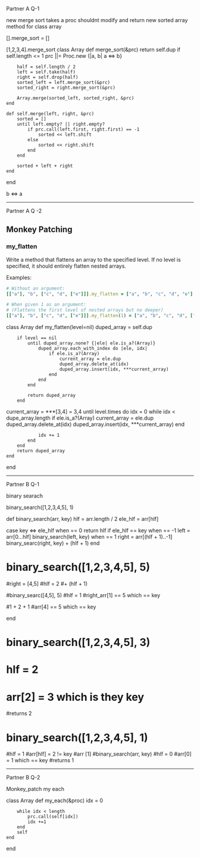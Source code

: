 Partner A Q-1


new merge sort
takes a proc
shouldnt modify and return new sorted array
method for class array

[].merge_sort = []


[1,2,3,4].merge_sort
class Array
    def merge_sort(&prc)
        return self.dup if self.length <= 1
        prc ||= Proc.new {|a, b| a <=> b}

        half = self.length / 2
        left = self.take(half)
        right = self.drop(half)
        sorted_left = left.merge_sort(&prc)
        sorted_right = right.merge_sort(&prc)

        Array.merge(sorted_left, sorted_right, &prc)
    end

    def self.merge(left, right, &prc)
        sorted = []
        until left.empty? || right.empty?
            if prc.call(left.first, right.first) == -1
                sorted << left.shift
            else
                sorted << right.shift
            end
        end

        sorted + left + right
    end
end

b <=> a

_____________________________________________________________________________

Partner A Q -2

## Monkey Patching

### my_flatten

Write a method that flattens an array to the specified level. If no level
is specified, it should entirely flatten nested arrays.

Examples:

```ruby
# Without an argument:
[["a"], "b", ["c", "d", ["e"]]].my_flatten = ["a", "b", "c", "d", "e"]

# When given 1 as an argument:
# (Flattens the first level of nested arrays but no deeper)
[["a"], "b", ["c", "d", ["e"]]].my_flatten(1) = ["a", "b", "c", "d", ["e"]]
```

class Array
    def my_flatten(level=nil)
        duped_array = self.dup

        if level == nil
            until duped_array.none? {|ele| ele.is_a?(Array)}
                duped_array.each_with_index do |ele, idx|
                    if ele.is_a?(Array)
                        current_array = ele.dup
                        duped_array.delete_at(idx)
                        duped_array.insert(idx, ***current_array)
                    end
                end
            end

            return duped_array
        end

current_array = ***[3,4] = 3,4
        until level.times do
            idx = 0
            while idx < dupe_array.length
                if ele.is_a?(Array)
                    current_array = ele.dup
                    duped_array.delete_at(idx)
                    duped_array.insert(idx, ***current_array)
                end

                idx += 1
            end
        end
        return duped_array
    end
end

_____________________________________________________________________________

Partner B Q-1






binary searach 

binary_search([1,2,3,4,5], 1)

def binary_search(arr, key)
hlf = arr.length / 2
ele_hlf = arr[hlf]


case key <=> ele_hlf
when == 0
    return hlf if ele_hlf == key
when == -1
    left = arr[0...hlf]
    binary_search(left, key)
when == 1
    right = arr[(hlf + 1)..-1]
    binary_searc(right, key) + (hlf + 1)
end

# binary_search([1,2,3,4,5], 5)
#right = [4,5]
#hlf = 2
#+ (hlf + 1)

#binary_searc([4,5], 5) 
#hlf = 1
#right_arr[1] == 5 which == key

#1 + 2 + 1
#arr[4] ==  5 which == key




end

# binary_search([1,2,3,4,5], 3) 
# hlf = 2
# arr[2] = 3 which is they key
#returns 2



# binary_search([1,2,3,4,5], 1)
#hlf = 1
#arr[hlf] = 2 != key
#arr [1]
#binary_search(arr, key)
#hlf = 0
#arr[0] = 1 which == key
#returns 1




________________________________________________________________
Partner B Q-2


Monkey_patch my each


class Array
    def my_each(&proc)
        idx = 0
        
        while idx < length
            prc.call(self[idx])
            idx +=1
        end
        self
    end
end